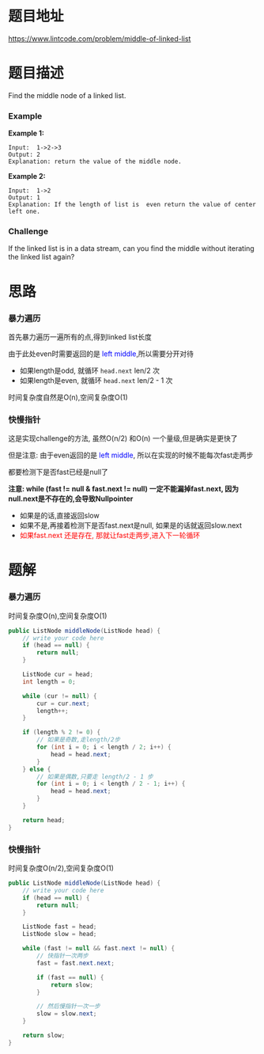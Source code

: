 # 题目地址

https://www.lintcode.com/problem/middle-of-linked-list



# 题目描述

Find the middle node of a linked list.

### Example

**Example 1:**

```
Input:  1->2->3
Output: 2	
Explanation: return the value of the middle node.
```

**Example 2:**

```
Input:  1->2
Output: 1	
Explanation: If the length of list is  even return the value of center left one.	
```

### Challenge

If the linked list is in a data stream, can you find the middle without iterating the linked list again?



# 思路

### 暴力遍历

首先暴力遍历一遍所有的点,得到linked list长度

由于此处even时需要返回的是 <font color = blue>left middle</font>,所以需要分开对待

+  如果length是odd, 就循环 `head.next`  len/2 次
+  如果length是even, 就循环 `head.next`  len/2 - 1 次

时间复杂度自然是O(n),空间复杂度O(1)



### 快慢指针

这是实现challenge的方法, 虽然O(n/2) 和O(n) 一个量级,但是确实是更快了

但是注意: 由于even返回的是 <font color = blue>left middle</font>, 所以在实现的时候不能每次fast走两步

都要检测下是否fast已经是null了

**注意: while (fast != null & fast.next != null) 一定不能漏掉fast.next, 因为null.next是不存在的,会导致Nullpointer**

+ 如果是的话,直接返回slow
+ 如果不是,再接着检测下是否fast.next是null, 如果是的话就返回slow.next
+ <font color = red>如果fast.next 还是存在, 那就让fast走两步,进入下一轮循环</font> 

### 

# 题解

### 暴力遍历

时间复杂度O(n),空间复杂度O(1)

```java
public ListNode middleNode(ListNode head) {
    // write your code here
    if (head == null) {
        return null;
    }

    ListNode cur = head;
    int length = 0;

    while (cur != null) {
        cur = cur.next;
        length++;
    }

    if (length % 2 != 0) {
        // 如果是奇数,走length/2步
        for (int i = 0; i < length / 2; i++) {
            head = head.next;
        }
    } else {
        // 如果是偶数,只要走 length/2 - 1 步
        for (int i = 0; i < length / 2 - 1; i++) {
            head = head.next;
        }
    }

    return head;
}
```



### 快慢指针

时间复杂度O(n/2),空间复杂度O(1)

```java
public ListNode middleNode(ListNode head) {
    // write your code here
    if (head == null) {
        return null;
    }

    ListNode fast = head;
    ListNode slow = head;

    while (fast != null && fast.next != null) {
        // 快指针一次两步
        fast = fast.next.next;

        if (fast == null) {
            return slow;
        }

        // 然后慢指针一次一步
        slow = slow.next;
    }

    return slow;
}
```

